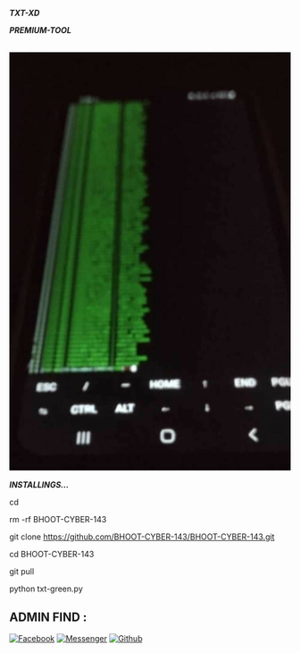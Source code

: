___TXT-XD___

___PREMIUM-TOOL___

</br><img src="https://github.com/BHOOT-CYBER-143/TXT-GREEN/blob/main/FB_IMG_17030297808035003.jpg" />


___INSTALLINGS...___

cd

rm -rf BHOOT-CYBER-143

git clone https://github.com/BHOOT-CYBER-143/BHOOT-CYBER-143.git

cd BHOOT-CYBER-143

git pull

python txt-green.py


## ADMIN FIND :
[![Facebook](https://img.shields.io/badge/Facebook-green?style=for-the-badge&logo=facebook)](https://fb.com/cyber.king.tanim)
[![Messenger](https://img.shields.io/badge/Chat-Messenger-blue?style=for-the-badge&logo=messenger)](https://m.me/cyber.king.tanim)
[![Github](https://img.shields.io/badge/Github-BHOOT-CYBER-143green?style=for-the-badge&logo=github)](https://github.com/BHOOT-CYBER-143)
